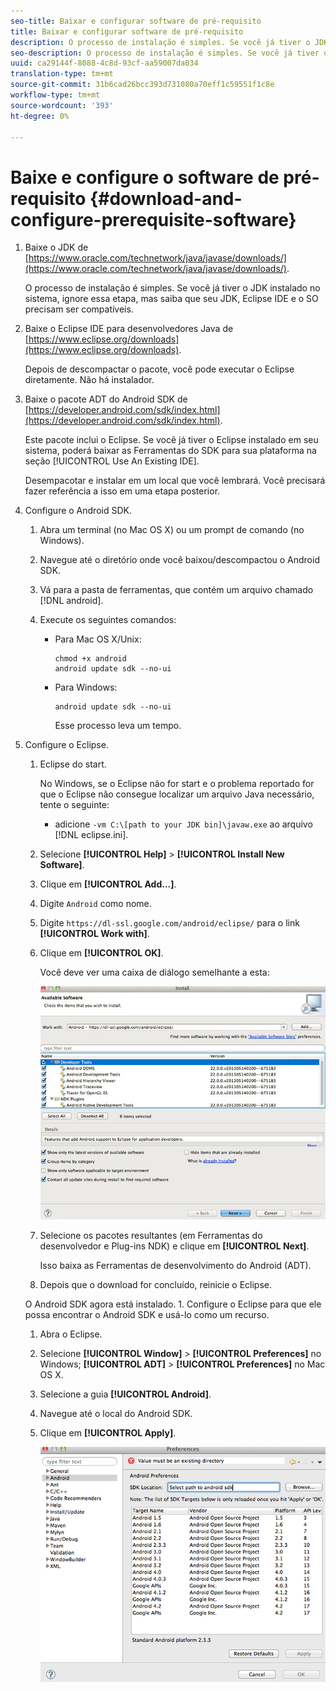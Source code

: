 ```yaml
---
seo-title: Baixar e configurar software de pré-requisito
title: Baixar e configurar software de pré-requisito
description: O processo de instalação é simples. Se você já tiver o JDK instalado no sistema, ignore essa etapa, mas saiba que seu JDK, Eclipse IDE e o SO precisam ser compatíveis.
seo-description: O processo de instalação é simples. Se você já tiver o JDK instalado no sistema, ignore essa etapa, mas saiba que seu JDK, Eclipse IDE e o SO precisam ser compatíveis.
uuid: ca29144f-8088-4c8d-93cf-aa59007da034
translation-type: tm+mt
source-git-commit: 31b6cad26bcc393d731080a70eff1c59551f1c8e
workflow-type: tm+mt
source-wordcount: '393'
ht-degree: 0%

---
```



# Baixe e configure o software de pré-requisito {#download-and-configure-prerequisite-software}

1. Baixe o JDK de [https://www.oracle.com/technetwork/java/javase/downloads/](https://www.oracle.com/technetwork/java/javase/downloads/).

   O processo de instalação é simples. Se você já tiver o JDK instalado no sistema, ignore essa etapa, mas saiba que seu JDK, Eclipse IDE e o SO precisam ser compatíveis.
1. Baixe o Eclipse IDE para desenvolvedores Java de [https://www.eclipse.org/downloads](https://www.eclipse.org/downloads).

   Depois de descompactar o pacote, você pode executar o Eclipse diretamente. Não há instalador.
1. Baixe o pacote ADT do Android SDK de [https://developer.android.com/sdk/index.html](https://developer.android.com/sdk/index.html).

   Este pacote inclui o Eclipse. Se você já tiver o Eclipse instalado em seu sistema, poderá baixar as Ferramentas do SDK para sua plataforma na seção [!UICONTROL Use An Existing IDE].

   Desempacotar e instalar em um local que você lembrará. Você precisará fazer referência a isso em uma etapa posterior.
1. Configure o Android SDK.
   1. Abra um terminal (no Mac OS X) ou um prompt de comando (no Windows).
   1. Navegue até o diretório onde você baixou/descompactou o Android SDK.
   1. Vá para a pasta de ferramentas, que contém um arquivo chamado [!DNL android].
   1. Execute os seguintes comandos:

      * Para Mac OS X/Unix:

         ```
         chmod +x android 
         android update sdk --no-ui
         ```

      * Para Windows:

         ```
         android update sdk --no-ui
         ```

         Esse processo leva um tempo.

1. Configure o Eclipse.
   1. Eclipse do start.

      No Windows, se o Eclipse não for start e o problema reportado for que o Eclipse não consegue localizar um arquivo Java necessário, tente o seguinte:

      * adicione `-vm C:\[path to your JDK bin]\javaw.exe` ao arquivo [!DNL eclipse.ini].
   1. Selecione **[!UICONTROL Help]** > **[!UICONTROL Install New Software]**.
   1. Clique em **[!UICONTROL Add...]**.
   1. Digite `Android` como nome.
   1. Digite `https://dl-ssl.google.com/android/eclipse/` para o link **[!UICONTROL Work with]**.
   1. Clique em **[!UICONTROL OK]**.

      Você deve ver uma caixa de diálogo semelhante a esta:

      ![](assets/available_software.jpg)

   1. Selecione os pacotes resultantes (em Ferramentas do desenvolvedor e Plug-ins NDK) e clique em **[!UICONTROL Next]**.

      Isso baixa as Ferramentas de desenvolvimento do Android (ADT).
   1. Depois que o download for concluído, reinicie o Eclipse.

   O Android SDK agora está instalado. 1. Configure o Eclipse para que ele possa encontrar o Android SDK e usá-lo como um recurso.
   1. Abra o Eclipse.
   1. Selecione **[!UICONTROL Window]** > **[!UICONTROL Preferences]** no Windows;  **[!UICONTROL ADT]** > **[!UICONTROL Preferences]** no Mac OS X.
   1. Selecione a guia **[!UICONTROL Android]**.
   1. Navegue até o local do Android SDK.
   1. Clique em **[!UICONTROL Apply]**.

      ![Resultado da etapa](assets/ss2.jpg)


